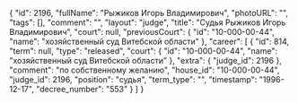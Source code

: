 {
    "id": 2196,
    "fullName": "Рыжиков Игорь Владимирович",
    "photoURL": "",
    "tags": [],
    "comment": "",
    "layout": "judge",
    "title": "Судья Рыжиков Игорь Владимирович",
    "court": null,
    "previousCourt": {
        "id": "10-000-00-44",
        "name": "хозяйственный суд Витебской области"
    },
    "career": [
        {
            "id": 814,
            "term": null,
            "type": "released",
            "court": {
                "id": "10-000-00-44",
                "name": "хозяйственный суд Витебской области"
            },
            "extra": {
                "judge_id": 2196
            },
            "comment": "по собственному желанию",
            "house_id": "10-000-00-44",
            "judge_id": 2196,
            "position": "судья",
            "term_type": "",
            "timestamp": "1996-12-17",
            "decree_number": "553"
        }
    ]
}